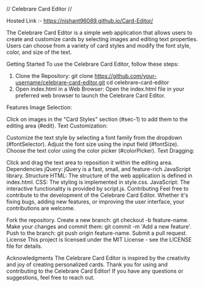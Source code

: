 //  Celebrare Card Editor  //

Hosted Link :- https://nishant96089.github.io/Card-Editor/

The Celebrare Card Editor is a simple web application that allows users to create and customize cards by selecting images and editing text properties. Users can choose from a variety of card styles and modify the font style, color, and size of the text.

Getting Started
To use the Celebrare Card Editor, follow these steps:

1. Clone the Repository:
 git clone https://github.com/your-username/celebrare-card-editor.git
cd celebrare-card-editor
2. Open index.html in a Web Browser:
Open the index.html file in your preferred web browser to launch the Celebrare Card Editor.

Features
Image Selection:

Click on images in the "Card Styles" section (#sec-1) to add them to the editing area (#edit).
Text Customization:

Customize the text style by selecting a font family from the dropdown (#fontSelector).
Adjust the font size using the input field (#fontSize).
Choose the text color using the color picker (#colorPicker).
Text Dragging:

Click and drag the text area to reposition it within the editing area.
Dependencies
jQuery: jQuery is a fast, small, and feature-rich JavaScript library.
Structure
HTML: The structure of the web application is defined in index.html.
CSS: The styling is implemented in style.css.
JavaScript: The interactive functionality is provided by script.js.
Contributing
Feel free to contribute to the development of the Celebrare Card Editor. Whether it's fixing bugs, adding new features, or improving the user interface, your contributions are welcome.

Fork the repository.
Create a new branch: git checkout -b feature-name.
Make your changes and commit them: git commit -m 'Add a new feature'.
Push to the branch: git push origin feature-name.
Submit a pull request.
License
This project is licensed under the MIT License - see the LICENSE file for details.

Acknowledgments
The Celebrare Card Editor is inspired by the creativity and joy of creating personalized cards.
Thank you for using and contributing to the Celebrare Card Editor! If you have any questions or suggestions, feel free to reach out.








